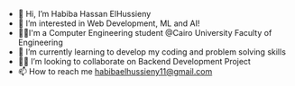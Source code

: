 - 👋 Hi, I’m Habiba Hassan ElHussieny
- 👀 I’m interested in Web Development, ML and AI!
- 👩‍🎓I'm a Computer Engineering student @Cairo University Faculty of Engineering
- 🌱 I’m currently learning to develop my coding and problem solving skills
- 🤸‍♀️ I’m looking to collaborate on Backend Development Project
- 📫 How to reach me habibaelhussieny11@gmail.com

<!---
HabibaHassan02/HabibaHassan02 is a ✨ special ✨ repository because its `README.md` (this file) appears on your GitHub profile.
You can click the Preview link to take a look at your changes.
--->
